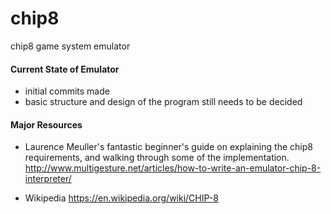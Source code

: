 # chip8
chip8 game system emulator

#### Current State of Emulator
* initial commits made
* basic structure and design of the program still needs to be decided

#### Major Resources
* Laurence Meuller's fantastic beginner's guide on explaining the chip8 requirements, and walking through some of the implementation.
http://www.multigesture.net/articles/how-to-write-an-emulator-chip-8-interpreter/

* Wikipedia
https://en.wikipedia.org/wiki/CHIP-8
